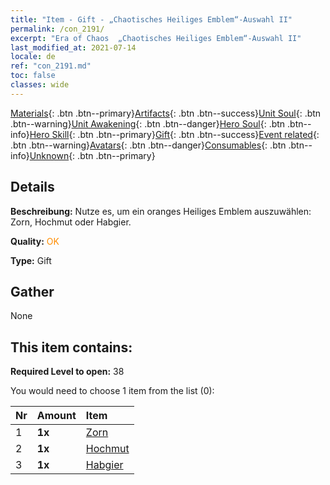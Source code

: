 ```yaml
---
title: "Item - Gift - „Chaotisches Heiliges Emblem“-Auswahl II"
permalink: /con_2191/
excerpt: "Era of Chaos  „Chaotisches Heiliges Emblem“-Auswahl II"
last_modified_at: 2021-07-14
locale: de
ref: "con_2191.md"
toc: false
classes: wide
---
```

 [Materials](/ItemsDE/){: .btn .btn--primary}[Artifacts](/ItemsDE/Artifacts/){: .btn .btn--success}[Unit Soul](/ItemsDE/UnitSoul/){: .btn .btn--warning}[Unit Awakening](/ItemsDE/UnitAwakening/){: .btn .btn--danger}[Hero Soul](/ItemsDE/HeroSoul/){: .btn .btn--info}[Hero Skill](/ItemsDE/HeroSkill/){: .btn .btn--primary}[Gift](/ItemsDE/Gift/){: .btn .btn--success}[Event related](/ItemsDE/Events/){: .btn .btn--warning}[Avatars](/ItemsDE/Avatars/){: .btn .btn--danger}[Consumables](/ItemsDE/Consumables/){: .btn .btn--info}[Unknown](/ItemsDE/Unknown/){: .btn .btn--primary}

## Details
 **Beschreibung:** Nutze es, um ein oranges Heiliges Emblem auszuwählen: Zorn, Hochmut oder Habgier.

 **Quality:** <span style="color: #FF8C00">OK</span>

 **Type:** Gift

## Gather

  None

## This item contains:

 **Required Level to open:** 38

 You would need to choose 1 item from the list (0):

  | Nr | Amount |     Item    |
  |:---|:-------|:------------|
  | 1 |  **1x** | [Zorn](/de/Emblem/Anger/) |  | 
  | 2 |  **1x** | [Hochmut](/de/Emblem/Arrogance/) |  | 
  | 3 |  **1x** | [Habgier](/de/Emblem/Greed/) |  | 
